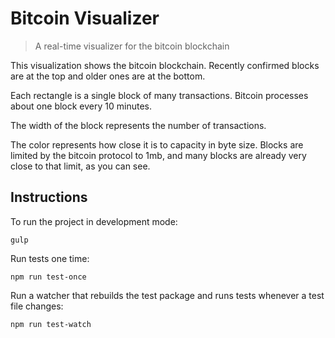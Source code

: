 # Bitcoin Visualizer

> A real-time visualizer for the bitcoin blockchain

This visualization shows the bitcoin blockchain. Recently confirmed blocks are at the top and older ones are at the bottom.

Each rectangle is a single block of many transactions. Bitcoin processes about one block every 10 minutes.

The width of the block represents the number of transactions.

The color represents how close it is to capacity in byte size. Blocks are limited by the bitcoin protocol to 1mb, and many blocks are already very close to that limit, as you can see.


## Instructions

To run the project in development mode:

    gulp

Run tests one time:

    npm run test-once

Run a watcher that rebuilds the test package and runs tests whenever a test file changes:

    npm run test-watch
